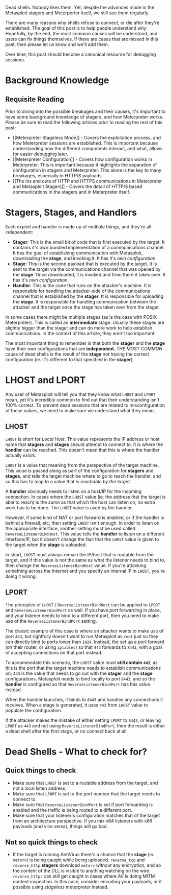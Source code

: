 Dead shells. Nobody likes them. Yet, despite the advances made in the Metasploit stagers and Meterperter itself, we still see them regularly.

There are many reasons why shells refuse to connect, or die after they're established. The goal of this post is to help people understand _why_. Hopefully, by the end, the most common causes will be understood, and users can fix things themselves. If there are cases that are missed in this post, then please let us know and we'll add them.

Over time, this post should become a canonical resource for debugging sessions.

# Background Knowledge

## Requisite Reading

Prior to diving into the possible breakages and their causes, it's important to have some background knowledge of stagers, and how Meterpreter works. Please be sure to read the following articles prior to reading the rest of this post:

* [[Meterpreter Stageless Mode]] - Covers the exploitation process, and how Meterpreter sessions are established. This is important because understanding how the different components interact, and what, allows for easier debugging later.
* [[Meterpreter Configuration]] - Covers how configuration works in Meterpreter. This is important because it highlights the separation of configuration in stagers and Meterpreter. This alone is the key to many breakages, especially in HTTP/S payloads.
* [[The ins and outs of HTTP and HTTPS communications in Meterpreter and Metasploit Stagers]] - Covers the detail of HTTP/S based communications in the stagers and in Meterpreter itself.

# Stagers, Stages, and Handlers

Each exploit and handler is made up of multiple things, and they're all independent:

* **Stager**: This is the small bit of code that is first executed by the target. It contains it's own bundled implementation of a communications channel. It has the goal of establishing communication with Metasploit, downloading the **stage**, and invoking it. It has it's _own configuration_.
* **Stage**: This is the second payload that is executed by the target. It is sent to the target via the communications channel that was opened by the **stage**. Once downloaded, it is invoked and from there it takes over. It has it's _own configuration_.
* **Handler**: This is the code that runs on the attacker's machine. It is responsible for handling the attacker-side of the communications channel that is established by the **stager**. It is responsible for uploading the **stage**. It is responsible for handling communication between the attacker and the target once the stage has taken over from the stager.

In some cases there might be multiple stages (as is the case with POSIX Meterpreter). This is called an **intermediate** stage. Usually these stages are slightly bigger than the stager and can do more work to help establish communications. In the context of this article, they aren't too important.

The most important thing to remember is that both the **stager** and the **stage** have their own configurations that are **independent**. _THE MOST COMMON_ cause of dead shells is the result of the **stage** not having the correct configuration (ie. it's different to that specified in the **stager**).

# LHOST and LPORT

Any user of Metasploit will tell you that they know what `LHOST` and `LPORT` mean, yet it's incredibly common to find out that their understanding isn't 100% correct. To prevent dead sessions that are related to misconfiguration of these values, we need to make sure we understand what they mean.

## LHOST

`LHOST` is short for _Local Host_. This value represents the IP address or host name that **stagers** and **stages** should attempt to connect to. It is where the **handler** can be reached. This doesn't mean that this is where the handler actually _exists_.

`LHOST` is a value that meaning from the perspective of the target machine. This value is passed along as part of the configuration for **stagers** and **stages**, and tells the target machine where to go to reach the handler, and so this has to map to a value that _is reachable by the target_.

A **handler** obviously needs to listen on a host/IP for the incoming connection. In cases where the `LHOST` value (ie. the address that the target is able to reach) is the _same_ as that which the host can listen on, no extra work has to be done. The `LHOST` value is used by the handler.

However, if some kind of NAT or port forward is enabled, or if the handler is behind a firewall, etc, then setting `LHOST` isn't enough. In order to listen on the appropriate interface, another setting must be used called `ReverseListenerBindHost`. This value tells the **handler** to listen on a different interface/IP, but it doesn't change the fact that the `LHOST` value is given to the target when the **stage** is uploaded.

In short, `LHOST` must always remain the IP/host that is routable from the target, and if this value is not the same as what the listener needs to bind to, then change the `ReverseListenerBindHost` value. If you're attacking something across the Internet and you specify an internal IP in `LHOST`, you're doing it wrong.

## LPORT

The principles of `LHOST` / `ReverseListenerBindHost` can be applied to `LPORT` and `ReverseListenerBindPort` as well. If you have port forwarding in place, and your listener needs to bind to a different port, then you need to make use of the `ReverseListenerBindPort` setting.

The classic example of this case is where an attacker wants to make use of port `443`, but rightfully doesn't want to run Metasploit as `root` just so they can directly bind to ports lower than `1024`. Instead, the set up a port forward (on their router, or using `iptables`) so that `443` forwards to `8443`, with a goal of accepting connections on that port instead.

To accommodate this scenario, the `LHOST` value must **still contain `443`**, as this is the port that the target machine needs to establish communications on; `443` is the value that needs to go out with the **stager** and the **stage** configurations. Metasploit needs to bind locally to port `8443`, and so the **handler** is configured so that `ReverseListenerBindPort` has this value instead.

When the handler launches, it binds to `8443` and handles any connections it receives. When a stage is generated, it uses `443` from `LHOST` value to populate the configuration.

If the attacker makes the mistake of either setting `LPORT` to `8443`, or leaving `LPORT` as `443` and not using `ReverseListenerBindPort`, then the result is either a dead shell after the first stage, or no connect back at all.

# Dead Shells - What to check for?

## Quick things to check

* Make sure that `LHOST` is set to a routable address from the target, and not a local listen address.
* Make sure that `LPORT` is set to the port number that the target needs to connect to.
* Make sure that `ReverseListenerBindPort` is set if port forwarding is enabled and the traffic is being routed to a different port.
* Make sure that your listener's configuration matches that of the target from an architecture perspective. If you mix x64 listeners with x86 payloads (and vice versa), things will go bad.

## Not so quick things to check

* If the target is running AntiVirus there's a chance that the **stage** (ie. `metsrv`) is being caught while being uploaded. `reverse_tcp` and `reverse_http` **stagers** download `metsrv` _without_ any encryption, and so the content of the DLL is visible to anything watching on the wire. `reverse_https` can still get caught in cases where AV is doing MITM content inspection. In this case, consider encoding your payloads, or if possible using _stageless_ meterpreter instead. 

